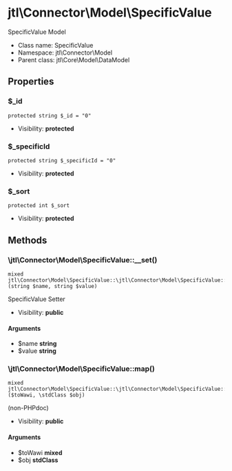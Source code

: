 jtl\Connector\Model\SpecificValue
===============

SpecificValue Model




* Class name: SpecificValue
* Namespace: jtl\Connector\Model
* Parent class: jtl\Core\Model\DataModel





Properties
----------


### $_id

```
protected string $_id = "0"
```





* Visibility: **protected**


### $_specificId

```
protected string $_specificId = "0"
```





* Visibility: **protected**


### $_sort

```
protected int $_sort
```





* Visibility: **protected**


Methods
-------


### \jtl\Connector\Model\SpecificValue::__set()

```
mixed jtl\Connector\Model\SpecificValue::\jtl\Connector\Model\SpecificValue::__set()(string $name, string $value)
```

SpecificValue Setter



* Visibility: **public**

#### Arguments

* $name **string**
* $value **string**



### \jtl\Connector\Model\SpecificValue::map()

```
mixed jtl\Connector\Model\SpecificValue::\jtl\Connector\Model\SpecificValue::map()($toWawi, \stdClass $obj)
```

(non-PHPdoc)



* Visibility: **public**

#### Arguments

* $toWawi **mixed**
* $obj **stdClass**


